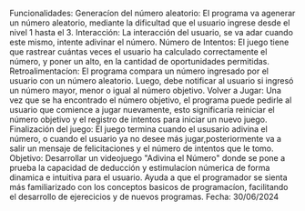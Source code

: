 Funcionalidades:
Generacíon del número aleatorio: El programa va agenerar un número aleatorio, mediante la dificultad que el usuario ingrese desde el nivel 1 hasta el 3.
Interacción: La interacción del usuario, se va adar cuando este mismo, intente adivinar el número.
Número de Intentos: El juego tiene que rastrear cuántas veces el usuario ha calculado correctamente el número, y poner un alto, en la cantidad de oportunidades permitidas.
Retroalimentacíon: El programa compara un número ingresado por el usuario con un número aleatorio. Luego, debe notificar al usuario si ingresó un número mayor, menor o igual al número objetivo.
Volver a Jugar: Una vez que se ha encontrado el número objetivo, el programa puede pedirle al usuario que comience a jugar nuevamente, esto significaría reiniciar el número objetivo y el registro de intentos para iniciar un nuevo juego.
Finalización del juego: El juego termina cuando el ususario adivina el número, o cuando el usuario ya no desee más jugar,posteriormente va a salir un mensaje de felicitaciones y el número de intentos que le tomo.
Objetivo:
Desarrollar un videojuego "Adivina el Número" donde se pone a prueba la capacidad de deducción y estimulacíon númerica de forma dinamica e intuitiva para el usuario. Ayuda a que el programador se sienta más familiarizado con los conceptos basicos de programacíon, facilitando el desarrollo de ejerecicios y de nuevos programas.
Fecha: 30/06/2024
